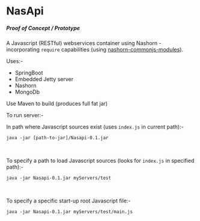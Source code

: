 # NasApi

##### Proof of Concept / Prototype

A Javascript (RESTful) webservices container using Nashorn - incorporating ```require``` capabilities (using [nashorn-commonjs-modules](https://github.com/coveo/nashorn-commonjs-modules)).

Uses:-
* SpringBoot
* Embedded Jetty server
* Nashorn
* MongoDb

Use Maven to build (produces full fat jar)
<br/>

To run server:-

In path where Javascript sources exist (uses ```index.js``` in current path):-
```
java -jar [path-to-jar]/Nasapi-0.1.jar
```
<br/>

To specify a path to load Javascript sources (looks for ```index.js``` in specified path):-
```
java -jar Nasapi-0.1.jar myServers/test
```
<br/>

To specify a specific start-up root Javascript file:-
```
java -jar Nasapi-0.1.jar myServers/test/main.js
```